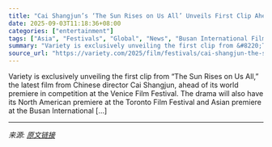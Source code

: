 ```yaml
---
title: "Cai Shangjun’s ‘The Sun Rises on Us All’ Unveils First Clip Ahead of Venice, Toronto, Busan Premieres (EXCLUSIVE)"
date: 2025-09-03T11:18:36+08:00
categories: ["entertainment"]
tags: ["Asia", "Festivals", "Global", "News", "Busan International Film Festival", "The Sun Rises On Us All", "Toronto Film Festival", "Venice Film Festival"]
summary: "Variety is exclusively unveiling the first clip from &#8220;The Sun Rises on Us All,&#8221; the latest film from Chinese director Cai Shangjun, ahead of its world premiere in competition at the Venice"
source_url: "https://variety.com/2025/film/festivals/cai-shangjun-the-sun-rises-on-us-all-first-clip-1236505835/"
---
```


Variety is exclusively unveiling the first clip from &#8220;The Sun Rises on Us All,&#8221; the latest film from Chinese director Cai Shangjun, ahead of its world premiere in competition at the Venice Film Festival. The drama will also have its North American premiere at the Toronto Film Festival and Asian premiere at the Busan International [&#8230;]

---

*来源: [原文链接](https://variety.com/2025/film/festivals/cai-shangjun-the-sun-rises-on-us-all-first-clip-1236505835/)*
